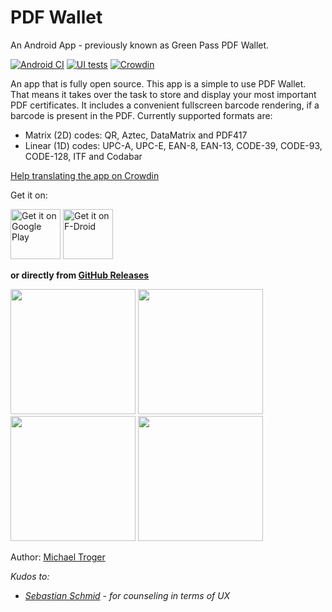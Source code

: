 # PDF Wallet
An Android App - previously known as Green Pass PDF Wallet.

[![Android CI](https://github.com/michaeltroger/pdfwallet-android/actions/workflows/android.yml/badge.svg)](https://github.com/michaeltroger/pdfwallet-android/actions/workflows/android.yml) [![UI tests](https://github.com/michaeltroger/pdfwallet-android/actions/workflows/ui_tests.yml/badge.svg)](https://github.com/michaeltroger/pdfwallet-android/actions/workflows/ui_tests.yml) [![Crowdin](https://badges.crowdin.net/green-pass/localized.svg)](https://crowdin.com/project/green-pass)

An app that is fully open source. This app is a simple to use PDF Wallet.
That means it takes over the task to store and display your most important PDF certificates.
It includes a convenient fullscreen barcode rendering, if a barcode is present in the PDF.
Currently supported formats are:
- Matrix (2D) codes: QR, Aztec, DataMatrix and PDF417
- Linear (1D) codes: UPC-A, UPC-E, EAN-8, EAN-13, CODE-39, CODE-93, CODE-128, ITF and Codabar

[Help translating the app on Crowdin](https://crwd.in/green-pass)

Get it on:

[<img src="https://play.google.com/intl/en_us/badges/static/images/badges/en_badge_web_generic.png"
    alt="Get it on Google Play"
    height="80">](https://play.google.com/store/apps/details?id=com.michaeltroger.gruenerpass&pcampaignid=pcampaignidMKT-Other-global-all-co-prtnr-py-PartBadge-Mar2515-1)
[<img src="https://fdroid.gitlab.io/artwork/badge/get-it-on.png"
    alt="Get it on F-Droid"
    height="80">](https://f-droid.org/packages/com.michaeltroger.gruenerpass)
    
__or directly from [GitHub Releases](https://github.com/michaeltroger/greenpass-android/releases)__

<img src="/fastlane/metadata/android/en-US/images/phoneScreenshots/1_en-US.jpeg" width="200"> <img src="/fastlane/metadata/android/en-US/images/phoneScreenshots/2_en-US.jpeg" width="200"> <img src="/fastlane/metadata/android/en-US/images/phoneScreenshots/3_en-US.jpeg" width="200"> <img src="/fastlane/metadata/android/en-US/images/phoneScreenshots/4_en-US.jpeg" width="200">

Author:
[Michael Troger](https://michaeltroger.com)

*Kudos to:*
- *[Sebastian Schmid](https://github.com/da5ebi) - for counseling in terms of UX*

